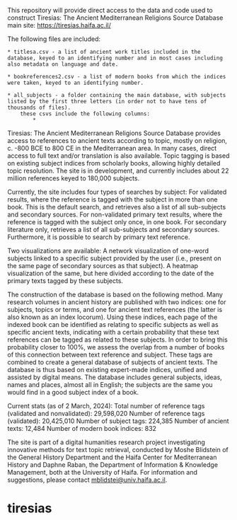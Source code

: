 This repository will provide direct access to the data and code used to construct Tiresias: The Ancient Mediterranean Religions Source Database
main site: https://tiresias.haifa.ac.il/

The following files are included: 

	* titlesa.csv - a list of ancient work titles included in the database, keyed to an identifying number and in most cases including also metadata on language and date. 

	* bookreferences2.csv - a list of modern books from which the indices were taken, keyed to an identifying number.

 	* all_subjects - a folder containing the main database, with subjects listed by the first three letters (in order not to have tens of thousands of files).
		these csvs include the following columns:
			* 
			
	


Tiresias: The Ancient Mediterranean Religions Source Database provides access to references to ancient texts according to topic, mostly on religion, c. -800 BCE to 800 CE in the Mediterranean area. In many cases, direct access to full text and/or translation is also available. Topic tagging is based on existing subject indices from scholarly books, allowing highly detailed topic resolution. The site is in development, and currently includes about 22 million references keyed to 180,000 subjects.

Currently, the site includes four types of searches by subject:
For validated results, where the reference is tagged with the subject in more than one book. This is the default search, and retrieves also a list of all sub-subjects and secondary sources.
For non-validated primary text results, where the reference is tagged with the subject only once, in one book.
For secondary literature only, retrieves a list of all sub-subjects and secondary sources.
Furthermore, it is possible to search by primary text reference.

Two visualizations are available:
A network visualization of one-word subjects linked to a specific subject provided by the user (i.e., present on the same page of secondary sources as that subject).
A heatmap visualization of the same, but here divided according to the date of the primary texts tagged by these subjects.

The construction of the database is based on the following method. Many research volumes in ancient history are published with two indices: one for subjects, topics or terms, and one for ancient text references (the latter is also known as an index locorum). Using these indices, each page of the indexed book can be identified as relating to specific subjects as well as specific ancient texts, indicating with a certain probability that these text references can be tagged as related to these subjects. In order to bring this probability closer to 100%, we assess the overlap from a number of books of this connection between text reference and subject. These tags are combined to create a general database of subjects of ancient texts. The database is thus based on existing expert-made indices, unified and assisted by digital means.
The database includes general subjects, ideas, names and places, almost all in English; the subjects are the same you would find in a good subject index of a book.

Current stats (as of 2 March, 2024):
Total number of reference tags (validated and nonvalidated): 29,598,020
Number of reference tags (validated): 20,425,010
Number of subject tags: 224,385
Number of ancient texts: 12,484
Number of modern book indices: 832

The site is part of a digital humanities research project investigating innovative methods for text topic retrieval, conducted by Moshe Blidstein of the General History Department and the Haifa Center for Mediterranean History and Daphne Raban, the Department of Information & Knowledge Management, both at the University of Haifa.
For information and suggestions, please contact mblidstei@univ.haifa.ac.il.
# tiresias
